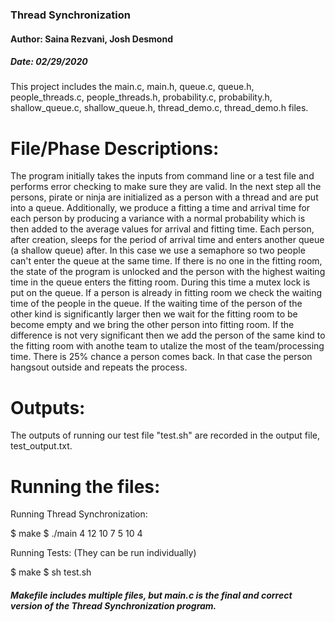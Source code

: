 ### Thread Synchronization
#### Author: Saina Rezvani, Josh Desmond
##### Date: 02/29/2020

This project includes the main.c, main.h, queue.c, queue.h, people_threads.c, people_threads.h, probability.c, probability.h, 
shallow_queue.c, shallow_queue.h, thread_demo.c, thread_demo.h files.

# File/Phase Descriptions: 

The program initially takes the inputs from  command line or a test file and performs error checking to make sure they are valid. In the next step all the persons, pirate or ninja are initialized as a person with a thread and are put into a queue. Additionally, we produce a fitting a time and arrival time for each person by producing a variance with a normal probability which is then added to the average values for arrival and fitting time. Each person, after creation, sleeps for the period of arrival time and  enters another queue (a shallow queue) after. In this case we use a semaphore so two people can't enter the queue at the same time. If there is no one in the fitting room, the state of the program is unlocked and the person with the highest waiting time in the queue enters the fitting room. During this time a mutex lock is put on the queue. If a person is already in fitting room we check the waiting time of the people in the queue. If the waiting time of the person of the other kind is significantly larger then we wait for the fitting room to be become empty and we bring the other person into fitting room. If the difference is not very significant then we add the person of the same kind to the fitting room with anothe team to utalize the most of the team/processing time. There is 25% chance a person comes back. In that case the person hangsout outside and repeats the process. 



# Outputs:

The outputs of running our test file "test.sh" are recorded in the output file, test_output.txt.


# Running the files:

Running Thread Synchronization:

$ make
$ ./main 4 12 10 7 5 10 4


Running Tests: (They can be run individually)

$ make
$ sh test.sh


##### Makefile includes multiple files, but main.c is the final and correct version of the Thread Synchronization program.
